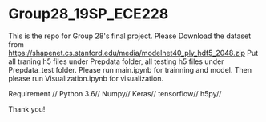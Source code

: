 # Group28_19SP_ECE228
This is the repo for Group 28's final project.
Please Download the dataset from https://shapenet.cs.stanford.edu/media/modelnet40_ply_hdf5_2048.zip 
Put all traning h5 files under Prepdata folder, all testing h5 files under Prepdata_test folder.
Please run main.ipynb for trainning and model.
Then please run Visualization.ipynb for visualization.

Requirement //
Python 3.6//
Numpy//
Keras//
tensorflow//
h5py//

Thank you!
